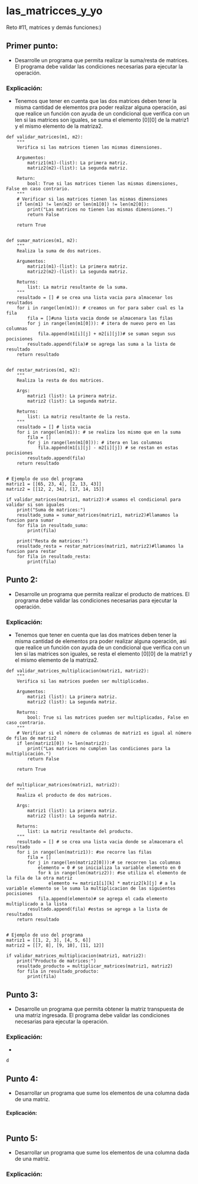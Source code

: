 # las_matricces_y_yo
Reto #11, matrices y demás funciones:)
## Primer punto:
- Desarrolle un programa que permita realizar la suma/resta de matrices. El programa debe validar las condiciones necesarias para ejecutar la operación.
### Explicación:
- Tenemos que tener en cuenta que las dos matrices deben tener la misma cantidad de elementos pra poder realizar alguna operación, asi que realice un función con ayuda de un condicional que verifica con un len si las matrices son iguales, se suma el elemento [0][0] de la matriz1 y el mismo elemento de la matriza2.
```
def validar_matrices(m1, m2):
    """
    Verifica si las matrices tienen las mismas dimensiones.

    Argumentos:
        matriz1(m1)-(list): La primera matriz.
        matriz2(m2)-(list): La segunda matriz.

    Return:
        bool: True si las matrices tienen las mismas dimensiones, False en caso contrario.
    """
    # Verificar si las matrices tienen las mismas dimensiones
    if len(m1) != len(m2) or len(m1[0]) != len(m2[0]):
        print("Las matrices no tienen las mismas dimensiones.")
        return False

    return True


def sumar_matrices(m1, m2):
    """
    Realiza la suma de dos matrices.

    Argumentos:
        matriz1(m1)-(list): La primera matriz.
        matriz2(m2)-(list): La segunda matriz.

    Returns:
        list: La matriz resultante de la suma.
    """
    resultado = [] # se crea una lista vacia para almacenar los resultados
    for i in range(len(m1)): # creamos un for para saber cual es la fila
        fila = []#una lista vacia donde se almacenara las filas
        for j in range(len(m1[0])): # itera de nuevo pero en las columnas
            fila.append(m1[i][j] + m2[i][j])# se suman segun sus pocisiones
        resultado.append(fila)# se agrega las suma a la lista de resultado
    return resultado


def restar_matrices(m1, m2):
    """
    Realiza la resta de dos matrices.

    Args:
        matriz1 (list): La primera matriz.
        matriz2 (list): La segunda matriz.

    Returns:
        list: La matriz resultante de la resta.
    """
    resultado = [] # lista vacia
    for i in range(len(m1)): # se realiza los mismo que en la suma 
        fila = []
        for j in range(len(m1[0])): # itera en las columnas
            fila.append(m1[i][j] - m2[i][j]) # se restan en estas pocisiones
        resultado.append(fila)
    return resultado


# Ejemplo de uso del programa
matriz1 = [[65, 23, 4], [2, 13, 43]]
matriz2 = [[12, 2, 34], [17, 14, 15]]

if validar_matrices(matriz1, matriz2):# usamos el condicional para validar si son iguales
    print("Suma de matrices:")
    resultado_suma = sumar_matrices(matriz1, matriz2)#llamamos la funcion para sumar
    for fila in resultado_suma:
        print(fila)

    print("Resta de matrices:")
    resultado_resta = restar_matrices(matriz1, matriz2)#llamamos la funcion para restar
    for fila in resultado_resta:
        print(fila)
```
## Punto 2:
- Desarrolle un programa que permita realizar el producto de matrices. El programa debe validar las condiciones necesarias para ejecutar la operación.
### Explicación: 
- Tenemos que tener en cuenta que las dos matrices deben tener la misma cantidad de elementos pra poder realizar alguna operación, asi que realice un función con ayuda de un condicional que verifica con un len si las matrices son iguales, se resta el elemento [0][0] de la matriz1 y el mismo elemento de la matriza2.
```
def validar_matrices_multiplicacion(matriz1, matriz2):
    """
    Verifica si las matrices pueden ser multiplicadas.

    Argumentos:
        matriz1 (list): La primera matriz.
        matriz2 (list): La segunda matriz.

    Returns:
        bool: True si las matrices pueden ser multiplicadas, False en caso contrario.
    """
    # Verificar si el número de columnas de matriz1 es igual al número de filas de matriz2
    if len(matriz1[0]) != len(matriz2):
        print("Las matrices no cumplen las condiciones para la multiplicación.")
        return False

    return True


def multiplicar_matrices(matriz1, matriz2):
    """
    Realiza el producto de dos matrices.

    Args:
        matriz1 (list): La primera matriz.
        matriz2 (list): La segunda matriz.

    Returns:
        list: La matriz resultante del producto.
    """
    resultado = [] # se crea una lista vacia donde se almacenara el resultado 
    for i in range(len(matriz1)): #se recorre las filas
        fila = []
        for j in range(len(matriz2[0])):# se recorren las columnas 
            elemento = 0 # se inicializa la variable elemento en 0
            for k in range(len(matriz2)): #se utiliza el elemento de la fila de la otra matriz
                elemento += matriz1[i][k] * matriz2[k][j] # a la variable elemento se le suma la multiplicacion de las siguientes pocisiones
            fila.append(elemento)# se agrega el cada elemento multiplicado a la lista
        resultado.append(fila) #estas se agrega a la lista de resultados 
    return resultado


# Ejemplo de uso del programa
matriz1 = [[1, 2, 3], [4, 5, 6]]
matriz2 = [[7, 8], [9, 10], [11, 12]]

if validar_matrices_multiplicacion(matriz1, matriz2):
    print("Producto de matrices:")
    resultado_producto = multiplicar_matrices(matriz1, matriz2)
    for fila in resultado_producto:
        print(fila)
```
## Punto 3:
- Desarrolle un programa que permita obtener la matriz transpuesta de una matriz ingresada. El programa debe validar las condiciones necesarias para ejecutar la operación.
### Explicación: 
-
```
d
```
## Punto 4:
- Desarrollar un programa que sume los elementos de una columna dada de una matriz.
#### Explicación:
```

```
## Punto 5:
- Desarrollar un programa que sume los elementos de una columna dada de una matriz.
### Explicación:

